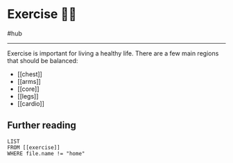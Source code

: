 # Exercise 🏋️‍♀️
#hub 

---
Exercise is important for living a healthy life. There are a few main regions that should be balanced: 

- [[chest]]
- [[arms]]
- [[core]]
- [[legs]]
- [[cardio]]

## Further reading
```dataview
LIST 
FROM [[exercise]]
WHERE file.name != "home"
```